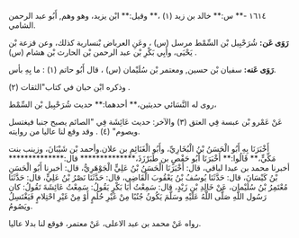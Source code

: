 ١٦١٤ -** س:** خالد بن زيد (١) ،** وقيل:** ابْن يزيد، وهو وهم, أَبُو عبد الرحمن الشامي.

**رَوَى عَن:** شُرَحْبِيل بْن السِّمْط مرسل (س) ، وعَنِ العرباض بْنسارية كذلك، وعن قزعة بْن يَحْيَى، وأَبِي بَكْرِ بْن عبد الرحمن بْن الحارث بْن هشام (س) .

**رَوَى عَنه:** سفيان بْن حسين, ومعتمر بْن سُلَيْمان (س) ، قال أَبُو حاتم (١) : ما بِهِ بأس.

وذكره ابْن حبان في كتاب"الثقات (٢) .

روى له النَّسَائي حديثين،** أحدهما:** حديث شُرَحْبِيل بْن السِّمْط،

عَنْ عَمْرو بْن عبسة فِي العتق (٣) والآخر: حديث عَائِشَة فِي "الصائم يصبح جنبا فيغتسل ويصوم" (٤) . وقد وقع لنا عاليا من روايته.

أَخْبَرَنَا بِهِ أَبُو الْحَسَنُ بْنُ الْبُخَارِيِّ، وأَبُو الْغَنَائِمِ بن علان.وأحمد بْن شَيْبَانَ، وزينب بنت مَكِّيٍّ،** قَالُوا:** أَخْبَرَنَا أَبُو حَفْصٍ بن طَبَرْزَذَ،************** قال:************** أخبرنا محمد بن عبدا لباقي، قال: أَخْبَرَنَا الْحَسَنُ بْنُ عَلِيٍّ الْجَوْهَرِيُّ، قال: أخبرنا أَبُو الْحَسَنِ بْنُ كَيْسَانَ، قال: حَدَّثَنَا يُوسُفُ بْنُ يَعْقُوبَ الْقَاضِي، قال: حَدَّثَنَا نَصْرُ بْنُ عَلِيٍّ، قال: حَدَّثَنَا مُعْتَمِرُ بْنُ سُلَيْمان، عَنْ خَالِدِ بْنِ زَيْدٍ، قال: سَمِعْتُ أَبَا بَكْرٍ يَقُولُ: سَمِعْتُ عَائِشَةَ تَقُولُ: كان رَسُول اللَّهِ صَلَّى اللَّهُ عَلَيْهِ وسَلَّمَ يَكُونُ جُنُبًا مِنْ غَيْرِ حُلُمٍ أَوْ مِنْ غَيْرِ احْتِلامٍ فَيَغْتَسِلُ ويَصُومُ.

رواه عَنْ محمد بن عبد الاعلى، عَنْ معتمر، فوقع لنا بدلا عاليا.